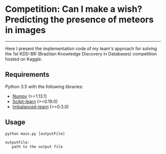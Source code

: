 # Competition: Can I make a wish? Predicting the presence of meteors in images
------------------------------------------------------------------------------

Here I present the implementation code of my team's approach for solving the 1st KDD-BR (Brazilian Knowledge Discovery in Databases) competition hosted on Kaggle.


## Requirements
Python 3.5 with the following libraries:

* [Numpy](http://www.numpy.org/) (>=1.13.1)
* [Scikit-learn](http://scikit-learn.org/) (>=0.19.0)
* [Imbalanced-learn](https://github.com/scikit-learn-contrib/imbalanced-learn) (>=0.3.0)

## Usage
```python main.py [outputFile]``` 

```
outputFile: 
   path to the output file  
``` 
